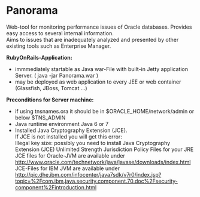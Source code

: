Panorama
========

Web-tool for monitoring performance issues of Oracle databases.
Provides easy access to several internal information.<br>
Aims to issues that are inadequately analyzed and presented by other existing tools such as Enterprise Manager.

<b>RubyOnRails-Application:</b>
- immmediately startable as Java war-File with built-in Jetty application Server. ( java -jar Panorama.war )
- may be deployed as web application to every JEE or web container (Glassfish, JBoss, Tomcat ...) 

<b>Preconditions for Server machine:</b>
- if using tnsnames.ora it should be in $ORACLE_HOME/network/admin or below $TNS_ADMIN 
- Java runtime environment Java 6 or 7
- Installed Java Cryptography Extension (JCE).<br>
If JCE is not installed you will get this error:<br>
Illegal key size: possibly you need to install Java Cryptography Extension (JCE) Unlimited Strength Jurisdiction Policy Files for your JRE<br>
JCE files for Oracle-JVM are available under http://www.oracle.com/technetwork/java/javase/downloads/index.html<br>
JCE-Files for IBM JVM are available under http://pic.dhe.ibm.com/infocenter/java7sdk/v7r0/index.jsp?topic=%2Fcom.ibm.java.security.component.70.doc%2Fsecurity-component%2Fintroduction.html

